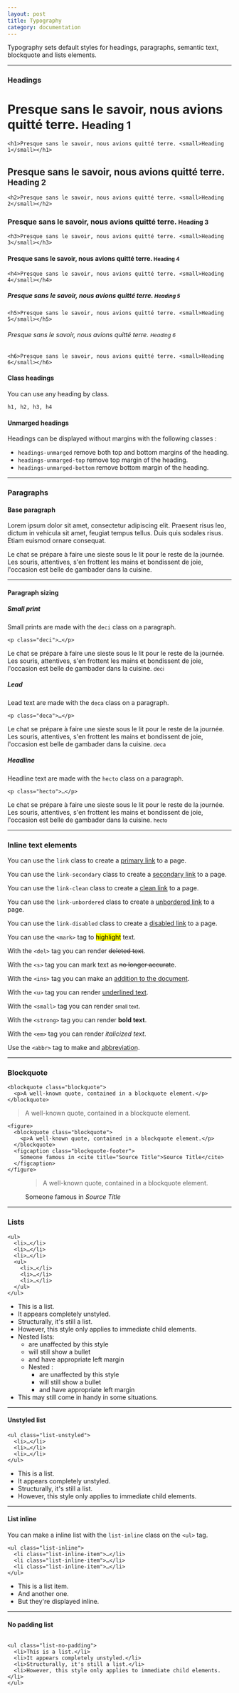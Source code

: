 ```yaml
---
layout: post
title: Typography
category: documentation
---
```



Typography sets default styles for headings, paragraphs, semantic text, blockquote and lists elements.

****

### Headings

# Presque sans le savoir, nous avions quitté terre. <small>Heading 1</small>

````
<h1>Presque sans le savoir, nous avions quitté terre. <small>Heading 1</small></h1>
````

## Presque sans le savoir, nous avions quitté terre. <small>Heading 2</small>

````
<h2>Presque sans le savoir, nous avions quitté terre. <small>Heading 2</small></h2>
````

### Presque sans le savoir, nous avions quitté terre. <small>Heading 3</small>

````
<h3>Presque sans le savoir, nous avions quitté terre. <small>Heading 3</small></h3>
````

#### Presque sans le savoir, nous avions quitté terre. <small>Heading 4</small>

````
<h4>Presque sans le savoir, nous avions quitté terre. <small>Heading 4</small></h4>
````

##### Presque sans le savoir, nous avions quitté terre. <small>Heading 5</small>

````
<h5>Presque sans le savoir, nous avions quitté terre. <small>Heading 5</small></h5>
````

###### Presque sans le savoir, nous avions quitté terre. <small>Heading 6</small>

````
<h6>Presque sans le savoir, nous avions quitté terre. <small>Heading 6</small></h6>
````

#### Class headings

You can use any heading by class.

````
h1, h2, h3, h4
````

#### Unmarged headings

Headings can be displayed without margins with the following classes : 

- `headings-unmarged` remove both top and bottom margins of the heading. 
- `headings-unmarged-top` remove top margin of the heading. 
- `headings-unmarged-bottom` remove bottom margin of the heading. 


****

### Paragraphs

#### Base paragraph

Lorem ipsum dolor sit amet, consectetur adipiscing elit. Praesent risus leo, dictum in vehicula sit amet, feugiat tempus tellus. Duis quis sodales risus. Etiam euismod ornare consequat.

Le chat se prépare à faire une sieste sous le lit pour le reste de la journée. Les souris, attentives, s'en frottent les mains et bondissent de joie, l'occasion est belle de gambader dans la cuisine.

****

#### Paragraph sizing
##### Small print


Small prints are made with the `deci` class on a paragraph.

````
<p class="deci">…</p>
````

<p class="deci">Le chat se prépare à faire une sieste sous le lit pour le reste de la journée. Les souris, attentives, s'en frottent les mains et bondissent de joie, l'occasion est belle de gambader dans la cuisine. <small>deci</small></p>

##### Lead

Lead text are made with the `deca` class on a paragraph.

````
<p class="deca">…</p>
````

<p class="deca">Le chat se prépare à faire une sieste sous le lit pour le reste de la journée. Les souris, attentives, s'en frottent les mains et bondissent de joie, l'occasion est belle de gambader dans la cuisine. <small>deca</small></p>

##### Headline

Headline text are made with the `hecto` class on a paragraph.

````
<p class="hecto">…</p>
````

<p class="hecto">Le chat se prépare à faire une sieste sous le lit pour le reste de la journée. Les souris, attentives, s'en frottent les mains et bondissent de joie, l'occasion est belle de gambader dans la cuisine. <small>hecto</small></p>

*****

### Inline text elements

You can use the `link` class to create a <a href="#">primary link</a> to a page.

You can use the `link-secondary` class to create a <a class="link-secondary" href="#">secondary link</a> to a page.

You can use the `link-clean` class to create a <a class="link-clean" href="#">clean link</a> to a page.

You can use the `link-unbordered` class to create a <a class="link-unbordered" href="#">unbordered link</a> to a page.

You can use the `link-disabled` class to create a <a class="link-disabled" href="#">disabled link</a> to a page.

You can use the `<mark>` tag to <mark>highlight</mark> text.

With the `<del>` tag you can render <del>deleted text</del>.

With the `<s>` tag you can mark text as <s>no longer accurate</s>.

With the `<ins>` tag you can make an <ins>addition to the document</ins>.

With the `<u>` tag you can render <u>underlined text</u>.

With the `<small>` tag you can render <small>small text</small>.

With the `<strong>` tag you can render <strong>bold text</strong>.

With the `<em>` tag you can render  <em>italicized text</em>.

Use the `<abbr>` tag to make and <abbr title="abbreviation">abbreviation</abbr>.

****

### Blockquote

````
<blockquote class="blockquote">
  <p>A well-known quote, contained in a blockquote element.</p>
</blockquote>
````

> A well-known quote, contained in a blockquote element.


````
<figure>
  <blockquote class="blockquote">
    <p>A well-known quote, contained in a blockquote element.</p>
  </blockquote>
  <figcaption class="blockquote-footer">
    Someone famous in <cite title="Source Title">Source Title</cite>
  </figcaption>
</figure>
````

<figure>
  <blockquote class="blockquote">
    <p>A well-known quote, contained in a blockquote element.</p>
  </blockquote>
  <figcaption class="blockquote-footer">
    Someone famous in <cite title="Source Title">Source Title</cite>
  </figcaption>
</figure>

****

### Lists

````
<ul>
  <li>…</li>
  <li>…</li>
  <li>…</li>
  <ul>
    <li>…</li>
    <li>…</li>
    <li>…</li>
  </ul>
</ul>
````

- This is a list.
- It appears completely unstyled.
- Structurally, it's still a list.
- However, this style only applies to immediate child elements.
- Nested lists:
    - are unaffected by this style
    - will still show a bullet
    - and have appropriate left margin
    - Nested :
      - are unaffected by this style
      - will still show a bullet
      - and have appropriate left margin
- This may still come in handy in some situations.

****

#### Unstyled list

````
<ul class="list-unstyled">
  <li>…</li>
  <li>…</li>
  <li>…</li>
</ul>
````

<ul class="list-unstyled">
  <li>This is a list.</li>
  <li>It appears completely unstyled.</li>
  <li>Structurally, it's still a list.</li>
  <li>However, this style only applies to immediate child elements.</li>
</ul>

****

#### List inline

You can make a inline list with the `list-inline` class on the `<ul>` tag.

````
<ul class="list-inline">
  <li class="list-inline-item">…</li>
  <li class="list-inline-item">…</li>
  <li class="list-inline-item">…</li>
</ul>
````

<ul class="list-inline">
  <li class="list-inline-item">This is a list item.</li>
  <li class="list-inline-item">And another one.</li>
  <li class="list-inline-item">But they're displayed inline.</li>
</ul>

****

#### No padding list 

````

<ul class="list-no-padding">
  <li>This is a list.</li>
  <li>It appears completely unstyled.</li>
  <li>Structurally, it's still a list.</li>
  <li>However, this style only applies to immediate child elements.</li>
</ul>
````

